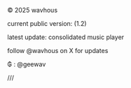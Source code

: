 <!-- README.md -->

© 2025 wavhous

current public version: (1.2)

latest update: consolidated music player

follow @wavhous on X for updates

₲ : @geewav

///
